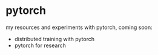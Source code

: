 # pytorch
my resources and experiments with pytorch, coming soon:
- distributed training with pytorch
- pytorch for research
